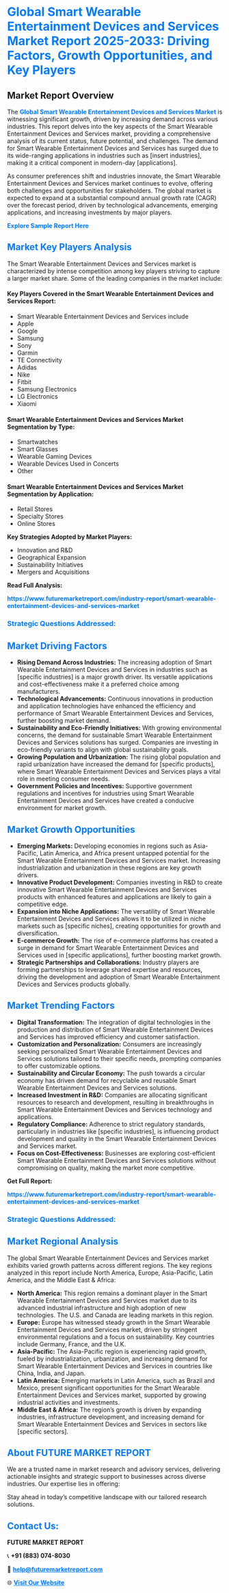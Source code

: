 <h1 style="color: #007BFF;">Global Smart Wearable Entertainment Devices and Services Market Report 2025-2033: Driving Factors, Growth Opportunities, and Key Players</h1>

<section id="overview">
<h2>Market Report Overview</h2>
<p>The <a href="https://www.futuremarketreport.com/industry-report/smart-wearable-entertainment-devices-and-services-market" style="color: #007BFF; text-decoration: none;"><strong>Global Smart Wearable Entertainment Devices and Services Market</strong></a> is witnessing significant growth, driven by increasing demand across various industries. This report delves into the key aspects of the Smart Wearable Entertainment Devices and Services market, providing a comprehensive analysis of its current status, future potential, and challenges. The demand for Smart Wearable Entertainment Devices and Services has surged due to its wide-ranging applications in industries such as [insert industries], making it a critical component in modern-day [applications].</p>
<p>As consumer preferences shift and industries innovate, the Smart Wearable Entertainment Devices and Services market continues to evolve, offering both challenges and opportunities for stakeholders. The global market is expected to expand at a substantial compound annual growth rate (CAGR) over the forecast period, driven by technological advancements, emerging applications, and increasing investments by major players.</p>
</section>

<section id="overview">
<p><a href="https://www.futuremarketreport.com/request-sample/reportId=97669" style="color: #007BFF; text-decoration: none;"><strong>Explore Sample Report Here</strong></a></p>
</section>

<section id="key-players">
<h2 style="color: #007BFF;">Market Key Players Analysis</h2>
<p>The Smart Wearable Entertainment Devices and Services market is characterized by intense competition among key players striving to capture a larger market share. Some of the leading companies in the market include:</p>
<h4>Key Players Covered in the Smart Wearable Entertainment Devices and Services Report:</h4>
<ul><li>Smart Wearable Entertainment Devices and Services include</li><li>Apple</li><li>Google</li><li>Samsung</li><li>Sony</li><li>Garmin</li><li>TE Connectivity</li><li>Adidas</li><li>Nike</li><li>Fitbit</li><li>Samsung Electronics</li><li>LG Electronics</li><li>Xiaomi</li></ul>
<h4>Smart Wearable Entertainment Devices and Services Market Segmentation by Type:</h4>
<ul><li>Smartwatches</li><li>Smart Glasses</li><li>Wearable Gaming Devices</li><li>Wearable Devices Used in Concerts</li><li>Other</li></ul>

<h4>Smart Wearable Entertainment Devices and Services Market Segmentation by Application:</h4>
<ul><li>Retail Stores</li><li>Specialty Stores</li><li>Online Stores</li></ul>
<p><strong>Key Strategies Adopted by Market Players:</strong></p>
<ul>
<li>Innovation and R&D</li>
<li>Geographical Expansion</li>
<li>Sustainability Initiatives</li>
<li>Mergers and Acquisitions</li>
</ul>
</section>

<section>
<p><strong>Read Full Analysis: </strong></p><a href="https://www.futuremarketreport.com/industry-report/smart-wearable-entertainment-devices-and-services-market" style="color: #007BFF; text-decoration: none;"><strong>https://www.futuremarketreport.com/industry-report/smart-wearable-entertainment-devices-and-services-market</strong></a>
<h3 style="color: #007BFF;">Strategic Questions Addressed:</h3>
</section>

<section id="driving-factors">
<h2 style="color: #007BFF;">Market Driving Factors</h2>
<ul>
<li><strong>Rising Demand Across Industries:</strong> The increasing adoption of Smart Wearable Entertainment Devices and Services in industries such as [specific industries] is a major growth driver. Its versatile applications and cost-effectiveness make it a preferred choice among manufacturers.</li>
<li><strong>Technological Advancements:</strong> Continuous innovations in production and application technologies have enhanced the efficiency and performance of Smart Wearable Entertainment Devices and Services, further boosting market demand.</li>
<li><strong>Sustainability and Eco-Friendly Initiatives:</strong> With growing environmental concerns, the demand for sustainable Smart Wearable Entertainment Devices and Services solutions has surged. Companies are investing in eco-friendly variants to align with global sustainability goals.</li>
<li><strong>Growing Population and Urbanization:</strong> The rising global population and rapid urbanization have increased the demand for [specific products], where Smart Wearable Entertainment Devices and Services plays a vital role in meeting consumer needs.</li>
<li><strong>Government Policies and Incentives:</strong> Supportive government regulations and incentives for industries using Smart Wearable Entertainment Devices and Services have created a conducive environment for market growth.</li>
</ul>
</section>

<section id="growth-opportunities">
<h2 style="color: #007BFF;">Market Growth Opportunities</h2>
<ul>
<li><strong>Emerging Markets:</strong> Developing economies in regions such as Asia-Pacific, Latin America, and Africa present untapped potential for the Smart Wearable Entertainment Devices and Services market. Increasing industrialization and urbanization in these regions are key growth drivers.</li>
<li><strong>Innovative Product Development:</strong> Companies investing in R&D to create innovative Smart Wearable Entertainment Devices and Services products with enhanced features and applications are likely to gain a competitive edge.</li>
<li><strong>Expansion into Niche Applications:</strong> The versatility of Smart Wearable Entertainment Devices and Services allows it to be utilized in niche markets such as [specific niches], creating opportunities for growth and diversification.</li>
<li><strong>E-commerce Growth:</strong> The rise of e-commerce platforms has created a surge in demand for Smart Wearable Entertainment Devices and Services used in [specific applications], further boosting market growth.</li>
<li><strong>Strategic Partnerships and Collaborations:</strong> Industry players are forming partnerships to leverage shared expertise and resources, driving the development and adoption of Smart Wearable Entertainment Devices and Services products globally.</li>
</ul>
</section>

<section id="trending-factors">
<h2 style="color: #007BFF;">Market Trending Factors</h2>
<ul>
<li><strong>Digital Transformation:</strong> The integration of digital technologies in the production and distribution of Smart Wearable Entertainment Devices and Services has improved efficiency and customer satisfaction.</li>
<li><strong>Customization and Personalization:</strong> Consumers are increasingly seeking personalized Smart Wearable Entertainment Devices and Services solutions tailored to their specific needs, prompting companies to offer customizable options.</li>
<li><strong>Sustainability and Circular Economy:</strong> The push towards a circular economy has driven demand for recyclable and reusable Smart Wearable Entertainment Devices and Services solutions.</li>
<li><strong>Increased Investment in R&D:</strong> Companies are allocating significant resources to research and development, resulting in breakthroughs in Smart Wearable Entertainment Devices and Services technology and applications.</li>
<li><strong>Regulatory Compliance:</strong> Adherence to strict regulatory standards, particularly in industries like [specific industries], is influencing product development and quality in the Smart Wearable Entertainment Devices and Services market.</li>
<li><strong>Focus on Cost-Effectiveness:</strong> Businesses are exploring cost-efficient Smart Wearable Entertainment Devices and Services solutions without compromising on quality, making the market more competitive.</li>
</ul>
</section>

<section>
<p><strong>Get Full Report: </strong></p><a href="https://www.futuremarketreport.com/industry-report/smart-wearable-entertainment-devices-and-services-market" style="color: #007BFF; text-decoration: none;"><strong>https://www.futuremarketreport.com/industry-report/smart-wearable-entertainment-devices-and-services-market</strong></a>
<h3 style="color: #007BFF;">Strategic Questions Addressed:</h3>
</section>


<section id="regional-analysis">
<h2 style="color: #007BFF;">Market Regional Analysis</h2>
<p>The global Smart Wearable Entertainment Devices and Services market exhibits varied growth patterns across different regions. The key regions analyzed in this report include North America, Europe, Asia-Pacific, Latin America, and the Middle East & Africa:</p>
<ul>
<li><strong>North America:</strong> This region remains a dominant player in the Smart Wearable Entertainment Devices and Services market due to its advanced industrial infrastructure and high adoption of new technologies. The U.S. and Canada are leading markets in this region.</li>
<li><strong>Europe:</strong> Europe has witnessed steady growth in the Smart Wearable Entertainment Devices and Services market, driven by stringent environmental regulations and a focus on sustainability. Key countries include Germany, France, and the U.K.</li>
<li><strong>Asia-Pacific:</strong> The Asia-Pacific region is experiencing rapid growth, fueled by industrialization, urbanization, and increasing demand for Smart Wearable Entertainment Devices and Services in countries like China, India, and Japan.</li>
<li><strong>Latin America:</strong> Emerging markets in Latin America, such as Brazil and Mexico, present significant opportunities for the Smart Wearable Entertainment Devices and Services market, supported by growing industrial activities and investments.</li>
<li><strong>Middle East & Africa:</strong> The region’s growth is driven by expanding industries, infrastructure development, and increasing demand for Smart Wearable Entertainment Devices and Services in sectors like [specific sectors].</li>
</ul>
</section>

<footer>
<h2 style="color: #007BFF;">About FUTURE MARKET REPORT</h2>
<p>We are a trusted name in market research and advisory services, delivering actionable insights and strategic support to businesses across diverse industries. Our expertise lies in offering:</p>

<p>Stay ahead in today’s competitive landscape with our tailored research solutions.</p>

<h2 style="color: #007BFF;">Contact Us:</h2>
<p><strong>FUTURE MARKET REPORT</strong></p>
<p>📞 <strong>+91 (883) 074-8030</strong></p>
<p>📧 <strong><a href="mailto:help@futuremarketreport.com" style="color: #007BFF;">help@futuremarketreport.com</a></strong></p>
<p>🌐 <strong><a href="https://www.futuremarketreport.com/" style="color: #007BFF;">Visit Our Website</a></strong></p>
</footer>